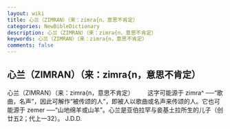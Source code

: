 ```yaml
---
layout: wiki
title: 心兰（ZIMRAN）（来：zimra{n，意思不肯定）
categories: NewBibleDictionary
description: 心兰（ZIMRAN）（来：zimra{n，意思不肯定）
keywords: 心兰（ZIMRAN）（来：zimra{n，意思不肯定）
comments: false
---
```


## 心兰（ZIMRAN）（来：zimra{n，意思不肯定）



心兰（ZIMRAN）（来：zimra{n，意思不肯定）
　　这字可能源于 zimra^ ──“歌曲，名声”，因此可解作“被传颂的人”，即被人以歌曲或名声来传颂的人。它也可能源于 zemer ──“山地绵羊或山羊”。心兰是亚伯拉罕与妾基土拉所生的儿子（创廿五2；代上一32）。
J.D.D.




